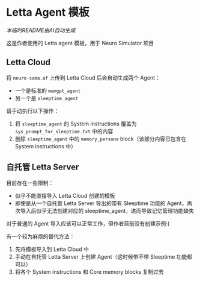 # Letta Agent 模板

*本临时README由AI自动生成*

这是作者使用的 Letta agent 模板，用于 Neuro Simulator 项目

## Letta Cloud

将 `neuro-sama.af` 上传到 Letta Cloud 后会自动生成两个 Agent：
- 一个是标准的 `memgpt_agent`
- 另一个是 `sleeptime_agent`

请手动执行以下操作：
1. 将 `sleeptime_agent` 的 System instructions 覆盖为 `sys_prompt_for_sleeptime.txt` 中的内容
2. 删除 `sleeptime_agent` 中的 `memory_persona` block（该部分内容已包含在 System instructions 中）

## 自托管 Letta Server

目前存在一些限制：
- 似乎不能直接导入 Letta Cloud 创建的模板
- 即使是从一个自托管 Letta Server 导出的带有 Sleeptime 功能的 Agent，再次导入后似乎无法创建对应的 sleeptime_agent，进而导致记忆管理功能缺失

对于普通的 Agent 导入应该可以正常工作，但作者目前没有创建示例:(

有一个较为麻烦的替代方法：
1. 先将模板导入到 Letta Cloud 中
2. 手动在自托管 Letta Server 上创建 Agent（这时候带不带 Sleeptime 功能都可以）
3. 将各个 System instructions 和 Core memory blocks 复制过去
